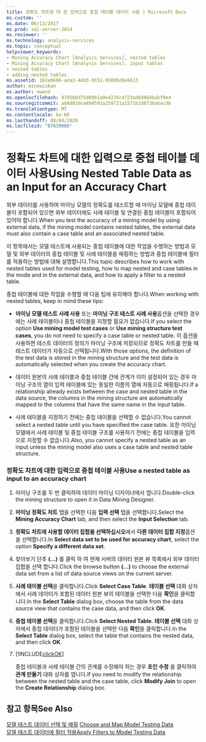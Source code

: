 ```yaml
---
title: 정확도 차트에 대 한 입력으로 중첩 테이블 데이터 사용 | Microsoft Docs
ms.custom: ''
ms.date: 06/13/2017
ms.prod: sql-server-2014
ms.reviewer: ''
ms.technology: analysis-services
ms.topic: conceptual
helpviewer_keywords:
- Mining Accuracy Chart [Analysis Services], nested tables
- Mining Accuracy Chart [Analysis Services], input tables
- nested tables
- adding nested tables
ms.assetid: 162e0686-ada3-4dd3-9151-9589926e6613
author: minewiskan
ms.author: owend
ms.openlocfilehash: 97d5bbd75d09b1a9e4276c4723ad6986dbabf9e4
ms.sourcegitcommit: ad4d92dce894592a259721a1571b1d8736abacdb
ms.translationtype: MT
ms.contentlocale: ko-KR
ms.lasthandoff: 08/04/2020
ms.locfileid: "87639086"
---
```

# <a name="using-nested-table-data-as-an-input-for-an-accuracy-chart"></a><span data-ttu-id="82efe-102">정확도 차트에 대한 입력으로 중첩 테이블 데이터 사용</span><span class="sxs-lookup"><span data-stu-id="82efe-102">Using Nested Table Data as an Input for an Accuracy Chart</span></span>
  <span data-ttu-id="82efe-103">외부 데이터를 사용하여 마이닝 모델의 정확도를 테스트할 때 마이닝 모델에 중첩 테이블이 포함되어 있으면 외부 데이터에도 사례 테이블 및 연결된 중첩 테이블이 포함되어 있어야 합니다.</span><span class="sxs-lookup"><span data-stu-id="82efe-103">When you test the accuracy of a mining model by using external data, if the mining model contains nested tables, the external data must also contain a case table and an associated nested table.</span></span>  
  
 <span data-ttu-id="82efe-104">이 항목에서는 모델 테스트에 사용되는 중첩 테이블에 대한 작업을 수행하는 방법과 모델 및 외부 데이터의 중첩 테이블 및 사례 테이블을 매핑하는 방법과 중첩 테이블에 필터를 적용하는 방법에 대해 설명합니다.</span><span class="sxs-lookup"><span data-stu-id="82efe-104">This topic describes how to work with nested tables used for model testing, how to map nested and case tables in the mode and in the external data, and how to apply a filter to a nested table.</span></span>  
  
 <span data-ttu-id="82efe-105">중첩 테이블에 대한 작업을 수행할 때 다음 팁에 유의해야 합니다.</span><span class="sxs-lookup"><span data-stu-id="82efe-105">When working with nested tables, keep in mind these tips:</span></span>  
  
-   <span data-ttu-id="82efe-106">**마이닝 모델 테스트 사례 사용** 또는 **마이닝 구조 테스트 사례 사용**옵션을 선택한 경우에는 사례 테이블이나 중첩 테이블을 지정할 필요가 없습니다.</span><span class="sxs-lookup"><span data-stu-id="82efe-106">If you select the option **Use mining model test cases** or **Use mining structure test cases**, you do not need to specify a case table or nested table.</span></span> <span data-ttu-id="82efe-107">이 옵션을 사용하면 테스트 데이터의 정의가 마이닝 구조에 저장되므로 정확도 차트를 만들 때 테스트 데이터가 자동으로 선택됩니다.</span><span class="sxs-lookup"><span data-stu-id="82efe-107">With those options, the definition of the test data is stored in the mining structure and the test data is automatically selected when you create the accuracy chart.</span></span>  
  
-   <span data-ttu-id="82efe-108">데이터 원본의 사례 테이블과 중첩 테이블 간에 관계가 이미 설정되어 있는 경우 마이닝 구조의 열이 입력 테이블에 있는 동일한 이름의 열에 자동으로 매핑됩니다.</span><span class="sxs-lookup"><span data-stu-id="82efe-108">If a relationship already exists between the case and nested table in the data source, the columns in the mining structure are automatically mapped to the columns that have the same name in the input table.</span></span>  
  
-   <span data-ttu-id="82efe-109">사례 테이블을 지정하기 전에는 중첩 테이블을 선택할 수 없습니다.</span><span class="sxs-lookup"><span data-stu-id="82efe-109">You cannot select a nested table until you have specified the case table.</span></span> <span data-ttu-id="82efe-110">또한 마이닝 모델에서 사례 테이블 및 중첩 테이블 구조를 사용하기 전에는 중첩 테이블을 입력으로 지정할 수 없습니다.</span><span class="sxs-lookup"><span data-stu-id="82efe-110">Also, you cannot specify a nested table as an input unless the mining model also uses a case table and nested table structure.</span></span>  
  
### <a name="use-a-nested-table-as-input-to-an-accuracy-chart"></a><span data-ttu-id="82efe-111">정확도 차트에 대한 입력으로 중첩 테이블 사용</span><span class="sxs-lookup"><span data-stu-id="82efe-111">Use a nested table as input to an accuracy chart</span></span>  
  
1.  <span data-ttu-id="82efe-112">마이닝 구조를 두 번 클릭하여 데이터 마이닝 디자이너에서 엽니다.</span><span class="sxs-lookup"><span data-stu-id="82efe-112">Double-click the mining structure to open it in Data Mining Designer.</span></span>  
  
2.  <span data-ttu-id="82efe-113">**마이닝 정확도 차트** 탭을 선택한 다음 **입력 선택** 탭을 선택합니다.</span><span class="sxs-lookup"><span data-stu-id="82efe-113">Select the **Mining Accuracy Chart** tab, and then select the **Input Selection** tab.</span></span>  
  
3.  <span data-ttu-id="82efe-114">**정확도 차트에 사용할 데이터 집합을 선택하십시오**에서 **다른 데이터 집합 지정**옵션을 선택합니다.</span><span class="sxs-lookup"><span data-stu-id="82efe-114">In **Select data set to be used for accuracy chart**, select the option **Specify a different data set**.</span></span>  
  
4.  <span data-ttu-id="82efe-115">찾아보기 단추 **(...)** 를 클릭 하 여 현재 서버의 데이터 원본 뷰 목록에서 외부 데이터 집합을 선택 합니다.</span><span class="sxs-lookup"><span data-stu-id="82efe-115">Click the browse button **(...)** to choose the external data set from a list of data source views on the current server.</span></span>  
  
5.  <span data-ttu-id="82efe-116">**사례 테이블 선택**을 클릭합니다.</span><span class="sxs-lookup"><span data-stu-id="82efe-116">Click **Select Case Table**.</span></span> <span data-ttu-id="82efe-117">**테이블 선택** 대화 상자에서 사례 데이터가 포함된 데이터 원본 뷰의 테이블을 선택한 다음 **확인**을 클릭합니다.</span><span class="sxs-lookup"><span data-stu-id="82efe-117">In the **Select Table** dialog box, choose the table from the data source view that contains the case data, and then click **OK**.</span></span>  
  
6.  <span data-ttu-id="82efe-118">**중첩 테이블 선택**을 클릭합니다.</span><span class="sxs-lookup"><span data-stu-id="82efe-118">Click **Select Nested Table**.</span></span> <span data-ttu-id="82efe-119">**테이블 선택** 대화 상자에서 중첩 데이터가 포함된 테이블을 선택한 다음 **확인**을 클릭합니다.</span><span class="sxs-lookup"><span data-stu-id="82efe-119">In the **Select Table** dialog box, select the table that contains the nested data, and then click **OK**.</span></span>  
  
7.  [!INCLUDE[clickOK](../../includes/clickok-md.md)]  
  
     <span data-ttu-id="82efe-120">중첩 테이블과 사례 테이블 간의 관계를 수정해야 하는 경우 **조인 수정** 을 클릭하여 **관계 만들기** 대화 상자를 엽니다.</span><span class="sxs-lookup"><span data-stu-id="82efe-120">If you need to modify the relationship between the nested table and the case table, click **Modify Join** to open the **Create Relationship** dialog box.</span></span>  
  
## <a name="see-also"></a><span data-ttu-id="82efe-121">참고 항목</span><span class="sxs-lookup"><span data-stu-id="82efe-121">See Also</span></span>  
 <span data-ttu-id="82efe-122">[모델 테스트 데이터 선택 및 매핑](choose-and-map-model-testing-data.md) </span><span class="sxs-lookup"><span data-stu-id="82efe-122">[Choose and Map Model Testing Data](choose-and-map-model-testing-data.md) </span></span>  
 [<span data-ttu-id="82efe-123">모델 테스트 데이터에 필터 적용</span><span class="sxs-lookup"><span data-stu-id="82efe-123">Apply Filters to Model Testing Data</span></span>](apply-filters-to-model-testing-data.md)  
  
  
